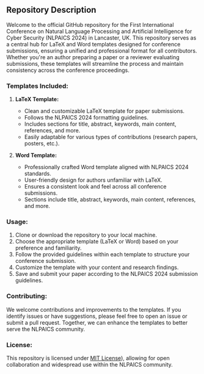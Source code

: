 ## Repository Description

Welcome to the official GitHub repository for the First International Conference on Natural Language Processing and Artificial Intelligence for Cyber Security (NLPAICS 2024) in Lancaster, UK. This repository serves as a central hub for LaTeX and Word templates designed for conference submissions, ensuring a unified and professional format for all contributors. Whether you're an author preparing a paper or a reviewer evaluating submissions, these templates will streamline the process and maintain consistency across the conference proceedings.

### Templates Included:

1. **LaTeX Template:**
   - Clean and customizable LaTeX template for paper submissions.
   - Follows the NLPAICS 2024 formatting guidelines.
   - Includes sections for title, abstract, keywords, main content, references, and more.
   - Easily adaptable for various types of contributions (research papers, posters, etc.).

2. **Word Template:**
   - Professionally crafted Word template aligned with NLPAICS 2024 standards.
   - User-friendly design for authors unfamiliar with LaTeX.
   - Ensures a consistent look and feel across all conference submissions.
   - Sections include title, abstract, keywords, main content, references, and more.

### Usage:

1. Clone or download the repository to your local machine.
2. Choose the appropriate template (LaTeX or Word) based on your preference and familiarity.
3. Follow the provided guidelines within each template to structure your conference submission.
4. Customize the template with your content and research findings.
5. Save and submit your paper according to the NLPAICS 2024 submission guidelines.

### Contributing:

We welcome contributions and improvements to the templates. If you identify issues or have suggestions, please feel free to open an issue or submit a pull request. Together, we can enhance the templates to better serve the NLPAICS community.

### License:

This repository is licensed under [MIT License]([LICENSE](https://opensource.org/license/mit/)https://opensource.org/license/mit/)), allowing for open collaboration and widespread use within the NLPAICS community.

